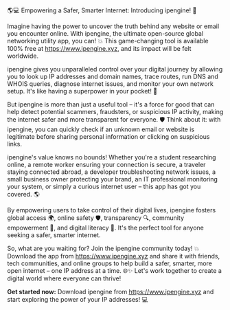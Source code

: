 🌎💻 Empowering a Safer, Smarter Internet: Introducing ipengine! 🚀

Imagine having the power to uncover the truth behind any website or email you encounter online. With ipengine, the ultimate open-source global networking utility app, you can! 💥 This game-changing tool is available 100% free at https://www.ipengine.xyz, and its impact will be felt worldwide.

ipengine gives you unparalleled control over your digital journey by allowing you to look up IP addresses and domain names, trace routes, run DNS and WHOIS queries, diagnose internet issues, and monitor your own network setup. It's like having a superpower in your pocket! 🔮

But ipengine is more than just a useful tool – it's a force for good that can help detect potential scammers, fraudsters, or suspicious IP activity, making the internet safer and more transparent for everyone. 🛡️ Think about it: with ipengine, you can quickly check if an unknown email or website is legitimate before sharing personal information or clicking on suspicious links.

ipengine's value knows no bounds! Whether you're a student researching online, a remote worker ensuring your connection is secure, a traveler staying connected abroad, a developer troubleshooting network issues, a small business owner protecting your brand, an IT professional monitoring your system, or simply a curious internet user – this app has got you covered. 🌎

By empowering users to take control of their digital lives, ipengine fosters global access 🌍, online safety 🛡️, transparency 🔍, community empowerment 👥, and digital literacy 📡. It's the perfect tool for anyone seeking a safer, smarter internet.

So, what are you waiting for? Join the ipengine community today! 💥 Download the app from https://www.ipengine.xyz and share it with friends, tech communities, and online groups to help build a safer, smarter, more open internet – one IP address at a time. 🌐✨ Let's work together to create a digital world where everyone can thrive!

**Get started now:** Download ipengine from https://www.ipengine.xyz and start exploring the power of your IP addresses! 💻